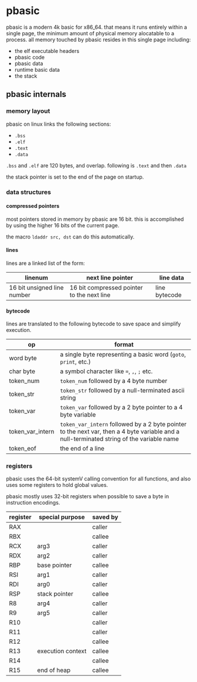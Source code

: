 # pbasic

pbasic is a modern 4k basic for x86_64. that means it runs entirely within a
single page, the minimum amount of physical memory alocatable to a process. all
memory touched by pbasic resides in this single page including:
- the elf executable headers
- pbasic code
- pbasic data
- runtime basic data
- the stack

## pbasic internals

### memory layout

pbasic on linux links the following sections:
- `.bss`
- `.elf`
- `.text`
- `.data`

`.bss` and `.elf` are 120 bytes, and overlap. following is `.text` and then `.data`

the stack pointer is set to the end of the page on startup.

### data structures

#### compressed pointers

most pointers stored in memory by pbasic are 16 bit. this is accomplished by
using the higher 16 bits of the current page.

the macro `ldaddr src, dst` can do this automatically.

#### lines

lines are a linked list of the form:

| linenum | next line pointer | line data |
|---------|-------------------|-----------|
| 16 bit unsigned line number | 16 bit compressed pointer to the next line | line bytecode |

#### bytecode

lines are translated to the following bytecode to save space and simplify execution.

| op | format |
|----|--------|
| word byte | a single byte representing a basic word (`goto`, `print`, etc.) |
| char byte | a symbol character like `=`, `,`, `;` etc. |
| token_num | `token_num` followed by a 4 byte number |
| token_str | `token_str` followed by a null-terminated ascii string |
| token_var | `token_var` followed by a 2 byte pointer to a 4 byte variable |
| token_var_intern | `token_var_intern` followed by a 2 byte pointer to the next var, then a 4 byte variable and a null-terminated string of the variable name |
| token_eof | the end of a line |


### registers

pbasic uses the 64-bit systemV calling convention for all functions, and also
uses some registers to hold global values.

pbasic mostly uses 32-bit registers when possible to save a byte in instruction
encodings.

| register | special purpose   | saved by |
|----------|-------------------|----------|
| RAX      |                   | caller   |
| RBX      |                   | callee   |
| RCX      | arg3              | caller   |
| RDX      | arg2              | caller   |
| RBP      | base pointer      | callee   |
| RSI      | arg1              | caller   |
| RDI      | arg0              | caller   |
| RSP      | stack pointer     | callee   |
| R8       | arg4              | caller   |
| R9       | arg5              | caller   |
| R10      |                   | caller   |
| R11      |                   | caller   |
| R12      |                   | callee   |
| R13      | execution context | callee   |
| R14      |                   | callee   |
| R15      | end of heap       | callee   |
